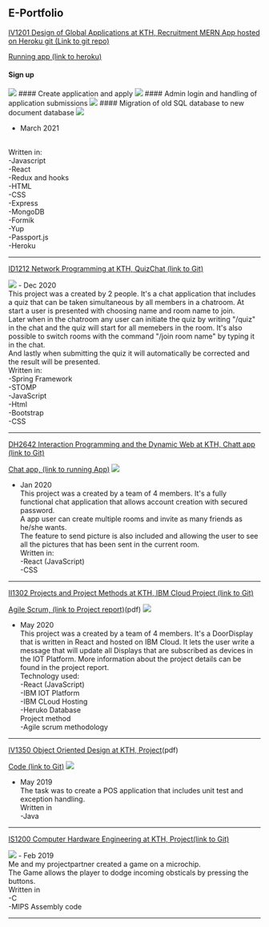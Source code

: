 ## E-Portfolio
[IV1201 Design of Global Applications at KTH, Recruitment MERN App hosted on Heroku git (Link to git repo)](https://github.com/Bash-ton/ReactExpress_RecruitmentApp) 

[Running app (link to heroku)](https://react-express-applicationapp.herokuapp.com/)
#### Sign up
<img src="images/signup.gif?raw=true"/>
#### Create application and apply
<img src="images/applicationCreation.gif?raw=true"/>
#### Admin login and handling of application submissions
<img src="images/applicationAdmin.gif?raw=true"/>
#### Migration of old SQL database to new document database
<img src="images/migrationoldDB.gif?raw=true"/>

- March 2021

<br>Written in:
<br>-Javascript
<br>-React
<br>-Redux and hooks
<br>-HTML
<br>-CSS
<br>-Express
<br>-MongoDB
<br>-Formik
<br>-Yup
<br>-Passport.js
<br>-Heroku

---


[ID1212 Network Programming at KTH, QuizChat (link to Git)](https://github.com/momahdi/spring-chat-quiz)

<img src="images/Demospring.gif?raw=true"/>
- Dec 2020
<br>This project was a created by 2 people.
It's a chat application that includes a quiz that can be taken simultaneous by all members in a chatroom. At start a user is presented with choosing name and room name to join. 
<br>Later when in the chatroom any user can initiate the quiz by writing "/quiz" in the chat and the quiz will start for all memebers in the room. It's also possible to switch rooms with the command "/join room name" by typing it in the chat.
<br>And lastly when submitting the quiz it will automatically be corrected and the result will be presented.
<br>Written in:
<br>-Spring Framework
<br>-STOMP
<br>-JavaScript
<br>-Html
<br>-Bootstrap
<br>-CSS



---


[DH2642  Interaction Programming and the Dynamic Web at KTH, Chatt app (link to Git)](https://github.com/momahdi/chat-project)

[Chat app, (link to running App)](http://chatroyal.herokuapp.com/)
<img src="images/Chat.png?raw=true"/>
- Jan 2020
<br>This project was a created by a team of 4 members.
It's a fully functional chat application that allows account creation with secured password. 
<br>A app user can create multiple rooms and invite as many friends as he/she wants. 
<br>The feature to send picture is also included and allowing the user to see all the pictures that has been sent 
in the current room.
<br>Written in:
<br>-React (JavaScript)
<br>-CSS

---

[II1302 Projects and Project Methods at KTH, IBM Cloud Project (link to Git)](https://github.com/momahdi/project-arbete-ii1302)

[Agile Scrum, (link to Project report)](/pdf/Projekt-rapport-final-version.pdf)(pdf)
<img src="images/IOTdevice.png?raw=true"/>
- May 2020
<br>This project was a created by a team of 4 members. It's a DoorDisplay that is written in React and hosted on IBM Cloud.
It lets the user write a message that will update all Displays that are subscribed as devices in the IOT Platform. 
More information about the project details can be found in the project report.
<br>Technology used:
<br>-React (JavaScript)
<br>-IBM IOT Platform
<br>-IBM CLoud Hosting
<br>-Heruko Database
<br>Project method
<br>-Agile scrum methodology 

---
[IV1350  Object Oriented Design at KTH, Project](/pdf/Seminar3.pdf)(pdf)

[Code (link to Git)](https://github.com/momahdi/Seminar3POS)
<img src="images/Receipt.png?raw=true"/>
- May 2019 
  <br>The task was to create a POS application that includes unit test and exception handling. 
  <br>Written in 
  <br>-Java
  
---
[IS1200  Computer Hardware Engineering at KTH, Project(link to Git)](https://github.com/momahdi/SpaceShipGame-IS1200)


<img src="images/DT.gif?raw=true"/>
- Feb 2019
<br> Me and my projectpartner created a game on a microchip.<br>The Game allows the player to dodge incoming obsticals by pressing the buttons.<br> Written in<br> -C <br> -MIPS Assembly code

---

